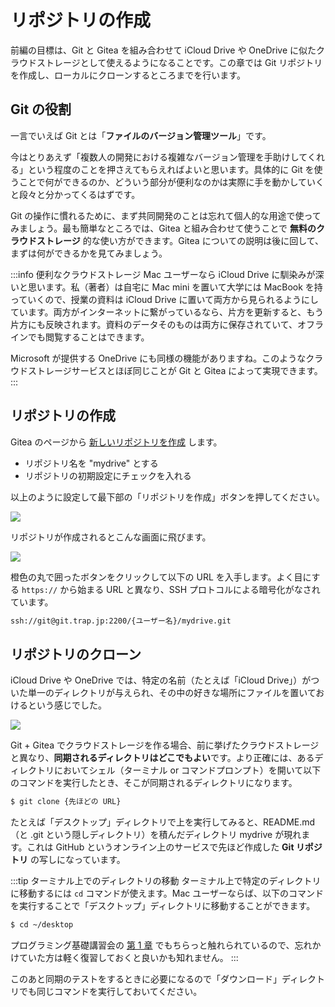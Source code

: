 # リポジトリの作成

前編の目標は、Git と Gitea を組み合わせて iCloud Drive や OneDrive に似たクラウドストレージとして使えるようになることです。この章では Git リポジトリを作成し、ローカルにクローンするところまでを行います。

## Git の役割

一言でいえば Git とは「**ファイルのバージョン管理ツール**」です。

今はとりあえず「複数人の開発における複雑なバージョン管理を手助けしてくれる」という程度のことを押さえてもらえればよいと思います。具体的に Git を使うことで何ができるのか、どういう部分が便利なのかは実際に手を動かしていくと段々と分かってくるはずです。

Git の操作に慣れるために、まず共同開発のことは忘れて個人的な用途で使ってみましょう。最も簡単なところでは、Gitea と組み合わせて使うことで **無料のクラウドストレージ** 的な使い方ができます。Gitea についての説明は後に回して、まずは何ができるかを見てみましょう。

:::info 便利なクラウドストレージ
Mac ユーザーなら iCloud Drive に馴染みが深いと思います。私（著者）は自宅に Mac mini を置いて大学には MacBook を持っていくので、授業の資料は iCloud Drive に置いて両方から見られるようにしています。両方がインターネットに繋がっているなら、片方を更新すると、もう片方にも反映されます。資料のデータそのものは両方に保存されていて、オフラインでも閲覧することはできます。

Microsoft が提供する OneDrive にも同様の機能がありますね。このようなクラウドストレージサービスとほぼ同じことが Git と Gitea によって実現できます。
:::

## リポジトリの作成

Gitea のページから [新しいリポジトリを作成](https://git.trap.jp/repo/create) します。

- リポジトリ名を "mydrive" とする
- リポジトリの初期設定にチェックを入れる

以上のように設定して最下部の「リポジトリを作成」ボタンを押してください。

![](https://md.trap.jp/uploads/upload_97a6661f6353c68432894c178a3e2f53.png)

リポジトリが作成されるとこんな画面に飛びます。

![](https://md.trap.jp/uploads/upload_9cbdf6b5927aa95d5399b7dc45ddccaf.png)

橙色の丸で囲ったボタンをクリックして以下の URL を入手します。よく目にする `https://` から始まる URL と異なり、SSH プロトコルによる暗号化がなされています。

```txt
ssh://git@git.trap.jp:2200/{ユーザー名}/mydrive.git
```

## リポジトリのクローン

iCloud Drive や OneDrive では、特定の名前（たとえば「iCloud Drive」）がついた単一のディレクトリが与えられ、その中の好きな場所にファイルを置いておけるという感じでした。

![](https://md.trap.jp/uploads/upload_463a69fe38aad51ec9417420d5723876.png)


Git + Gitea でクラウドストレージを作る場合、前に挙げたクラウドストレージと異なり、**同期されるディレクトリはどこでもよい**です。より正確には、あるディレクトリにおいてシェル（ターミナル or コマンドプロンプト）を開いて以下のコマンドを実行したとき、そこが同期されるディレクトリになります。

```sh
$ git clone {先ほどの URL}
```

たとえば「デスクトップ」ディレクトリで上を実行してみると、README.md（と .git という隠しディレクトリ）を積んだディレクトリ mydrive が現れます。これは GitHub というオンライン上のサービスで先ほど作成した **Git リポジトリ** の写しになっています。

:::tip ターミナル上でのディレクトリの移動
ターミナル上で特定のディレクトリに移動するには `cd` コマンドが使えます。Mac ユーザーならば、以下のコマンドを実行することで「デスクトップ」ディレクトリに移動することができます。
```sh
$ cd ~/desktop
```

プログラミング基礎講習会の [第 1 章](https://pg-basic.trap.show/text/chapter-1/terminal.html#_1-2-2-%E4%BD%9C%E6%A5%AD%E7%92%B0%E5%A2%83%E3%81%AE%E4%BD%9C%E6%88%90) でもちらっと触れられているので、忘れかけていた方は軽く復習しておくと良いかも知れません。
:::

このあと同期のテストをするときに必要になるので「ダウンロード」ディレクトリでも同じコマンドを実行しておいてください。